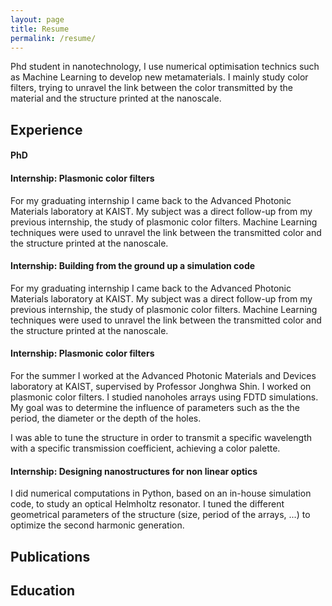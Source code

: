 ```yaml
---
layout: page
title: Resume
permalink: /resume/
---
```



Phd student in nanotechnology, I use numerical optimisation technics such as Machine Learning to develop new metamaterials. I mainly study color filters, trying to unravel the link between the color transmitted by the material and the structure printed at the nanoscale.

## Experience ##

#### PhD ####

#### Internship: Plasmonic color filters ####

For my graduating internship I came back to the Advanced Photonic Materials laboratory at KAIST. My subject was a direct follow-up from my previous internship, the study of plasmonic color filters. Machine Learning techniques were used to unravel the link between the transmitted color and the structure printed at the nanoscale.

#### Internship: Building from the ground up a simulation code ####

For my graduating internship I came back to the Advanced Photonic Materials laboratory at KAIST. My subject was a direct follow-up from my previous internship, the study of plasmonic color filters. Machine Learning techniques were used to unravel the link between the transmitted color and the structure printed at the nanoscale.

#### Internship: Plasmonic color filters ####

For the summer I worked at the Advanced Photonic Materials and Devices laboratory at KAIST, supervised by Professor Jonghwa Shin. I worked on plasmonic color filters. I studied nanoholes arrays using FDTD simulations. My goal was to determine the influence of parameters such as the the period, the diameter or the depth of the holes.

I was able to tune the structure in order to transmit a specific wavelength with a specific transmission coefficient, achieving a color palette.

#### Internship: Designing nanostructures for non linear optics ####

I did numerical computations in Python, based on an in-house simulation code, to study an optical Helmholtz resonator. I tuned the different geometrical parameters of the structure (size, period of the arrays, ...) to optimize the second harmonic generation.

## Publications ##

## Education ##
